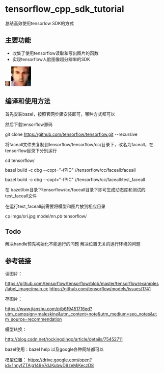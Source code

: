 # tensorflow_cpp_sdk_tutorial

总结高效使用tensorlow SDK的方式

## 主要功能

- 收集了使用tensorflow读取和写出图片的函数
- 实现tensorflow人脸图像超分辨率的SDK

![](http://github.com/smuelpeng/tensorflow_cpp_sdk_tutorial/raw/master/imgs/ori.jpg)
![](http://github.com/smuelpeng/tensorflow_cpp_sdk_tutorial/raw/master/imgs/output.jpg)

## 编译和使用方法

首先安装bazel，按照官网步骤安装即可，哪种方式都可以

然后下载tensorflow源码

git clone https://github.com/tensorflow/tensorflow.git --recursive

将faceall文件夹复制到tensorflow/tensorflow/cc/目录下，改名为faceall，在tensorflow目录下分别运行

cd tensorflow/

bazel build -c dbg --copt="-fPIC"  //tensorflow/cc/faceall:faceall

bazel build -c dbg --copt="-fPIC"  //tensorflow/cc/faceall:test_faceall

在 bazel/bin目录下tensorflow/cc/faceall目录下即可生成动态库和测试的test_faceall文件

在运行test_faceall前需要将模型和图片放到相应目录

cp imgs/ori.jpg model/nn.pb tensorflow/

## Todo
解决handle预先初始化不能运行的问题
解决位置无关的运行环境的问题

## 参考链接
读图片：

https://github.com/tensorflow/tensorflow/blob/master/tensorflow/examples/label_image/main.cc
https://github.com/tensorflow/models/issues/1741

存图片：

https://www.jianshu.com/p/b6f9451716ed?utm_campaign=maleskine&utm_content=note&utm_medium=seo_notes&utm_source=recommendation

模型转换：

http://blog.csdn.net/rockingdingo/article/details/75452711

bazel使用：bazel help 以及google各种网址都可以

模型位置：
https://drive.google.com/open?id=1hnyfZTAjq149e7dJKubwD9zeMjKeczD8